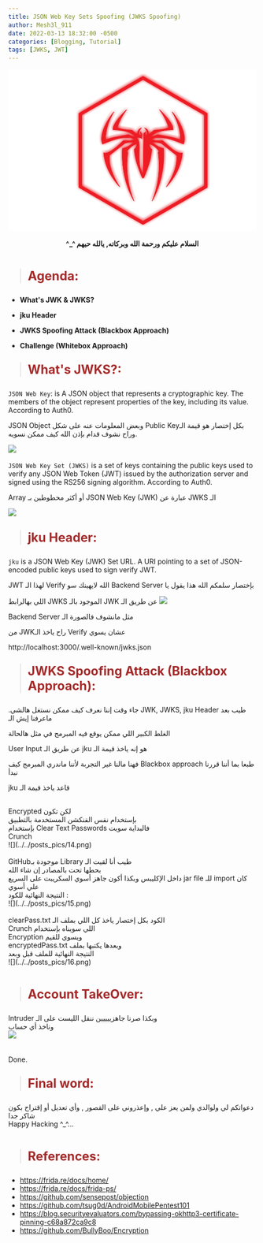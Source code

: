 ```yaml
---
title: JSON Web Key Sets Spoofing (JWKS Spoofing)
author: Mesh3l_911
date: 2022-03-13 18:32:00 -0500
categories: [Blogging, Tutorial]
tags: [JWKS, JWT]
---
```



<p class="aligncenter">
    <img src="/pics/LOGO.png" alt="centered image" />
</p>

<center><b> ^_^ السلام عليكم ورحمة الله وبركاته, يالله حيهم </b></center><br> 


> <html><body><b><p style="color:#A52A2A;font-size:25px">Agenda:</p></b></body></html>

<ul><li><b>What's JWK & JWKS?</b></li></ul>
<ul><li><b>jku Header</b></li></ul>
<ul><li><b>JWKS Spoofing Attack (Blackbox Approach)</b></li></ul>
<ul><li><b>Challenge (Whitebox Approach)</b></li></ul>

> <html><body><b><p style="color:#A52A2A;font-size:25px">What's JWKS?:</p></b></body></html>

`JSON Web Key`: is A JSON object that represents a cryptographic key. The members of the object represent properties of the key, including its value. According to Auth0.<br>

JSON Object وبعض المعلومات عنه على شكل Public Keyبكل إختصار هو قيمة الـ 
وراح نشوف قدام بإذن الله كيف ممكن نسويه.

![](../../posts_pics/JWK.png)

`JSON Web Key Set (JWKS)` is a set of keys containing the public keys used to verify any JSON Web Token (JWT) issued by the authorization server and signed using the RS256 signing algorithm. According to Auth0.<br>

Array أو أكثر محطوطين بـ JSON Web Key (JWK) عبارة عن JWKS الـ 

![](../../posts_pics/JWKS.png)

> <html><body><b><p style="color:#A52A2A;font-size:25px">jku Header:</p></b></body></html>

`jku` is a JSON Web Key (JWK) Set URL. A URI pointing to a set of JSON-encoded public keys
used to sign verify JWT.

JWT لهذا الـ Verify  الله لايهينك سو Backend Server بإختصار سلمكم الله هذا يقول يا 

اللي بهالرابط JWKS الموجود بالـ JWK عن طريق الـ
![](../../posts_pics/jku.png)

 Backend Server مثل مانشوف فالصورة الـ 
 
من JWKراح ياخذ الـ Verify عشان يسوي 

http://localhost:3000/.well-known/jwks.json

> <html><body><b><p style="color:#A52A2A;font-size:25px">JWKS Spoofing Attack (Blackbox Approach):</p></b></body></html>

.جاء وقت إننا نعرف كيف ممكن نستغل هالشي JWK, JWKS, jku Header طيب بعد ماعرفنا إيش  الـ 
  
  الغلط الكبير اللي ممكن يوقع فيه المبرمج في مثل هالحالة
  
 User Input عن طريق الـ jku هو إنه ياخذ قيمة الـ  
 

فهنا مالنا غير التجربة لأننا ماندري المبرمج كيف Blackbox approach طبعا بما أننا قررنا نبدأ

jku قاعد ياخذ قيمة الـ 

<br>
  Encrypted لكن تكون 
<br>
بإستخدام نفس الفنكشن المستخدمة بالتطبيق
<br>
 بإستخدام Clear Text Passwords فالبداية سويت 
 <br>
 Crunch
  <br>
     ![](../../posts_pics/14.png)
<br>
<br>
GitHubموجودة بـ Library طيب أنا لقيت الـ 
<br>
بحطها تحت بالمصادر إن شاء الله 
<br>
  داخل الإكليبس وبكذا أكون جاهز أسوي السكريبت على السريع jar file للـ import كان علي أسوي 
<br>
النتيجة النهائية للكود :
  <br>
     ![](../../posts_pics/15.png)
<br>
<br>
clearPass.txt الكود بكل إختصار ياخذ كل اللي بملف الـ 
<br>
 Crunch اللي سويناه بإستخدام 
 <br>
  Encryption ويسوي للقيم 
 <br>
  encryptedPass.txt وبعدها يكتبها بملف  
 <br>
 النتيجة النهائية للملف قبل وبعد 
 <br>
      ![](../../posts_pics/16.png)
<br>
<br>
 
 > <html><body><b><p style="color:#A52A2A;font-size:25px">Account TakeOver:</p></b></body></html>
 
 Intruder وبكذا صرنا جاهزييييين ننقل الليست على الـ 
<br>
وناخذ أي حساب 
<br>
      ![](../../posts_pics/17.png)
<br>
<br>
 
Done.

 > <html><body><b><p style="color:#A52A2A;font-size:25px">Final word:</p></b></body></html>

دعواتكم لي ولوالدي ولمن يعز علي , وإعذروني على القصور , وأي تعديل أو إقتراح بكون شاكر جدا 
<br>
Happy Hacking ^_^...
<br>
<br>

 > <html><body><b><p style="color:#A52A2A;font-size:25px">References:</p></b></body></html>

-   https://frida.re/docs/home/
-   https://frida.re/docs/frida-ps/
-   https://github.com/sensepost/objection
-   https://github.com/tsug0d/AndroidMobilePentest101
-   https://blog.securityevaluators.com/bypassing-okhttp3-certificate-pinning-c68a872ca9c8
-   https://github.com/BullyBoo/Encryption
